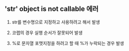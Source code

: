 ## 'str' object is not callable 에러

1. str를 변수명으로 지정하고 사용하려고 해서 발생

2. 코랩의 경우 실행 순서가 잘못되어 발생

3. %로 문자열 포맷지정을 하려고 할 때 %가 누락되는 경우 발생